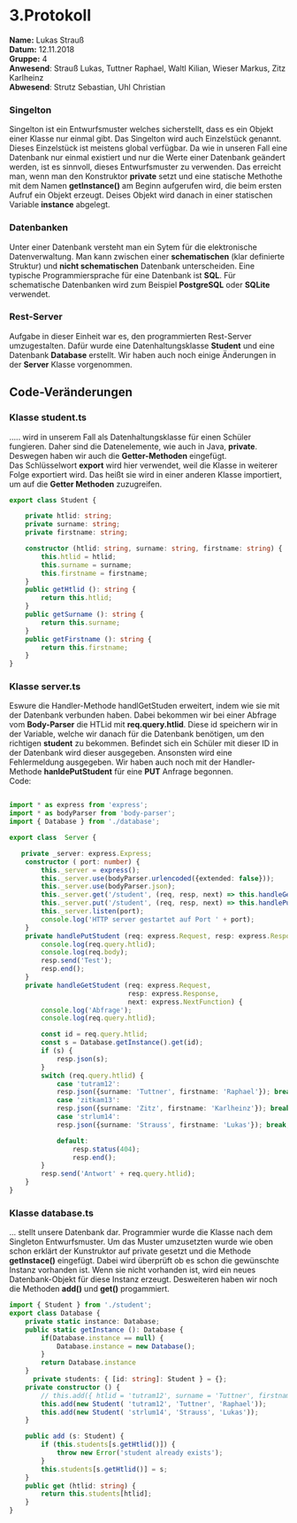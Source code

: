 # 3.Protokoll
**Name:** Lukas Strauß   
**Datum:** 12.11.2018    
**Gruppe:** 4  
**Anwesend**: Strauß Lukas, Tuttner Raphael, Waltl Kilian, Wieser Markus, Zitz Karlheinz  
**Abwesend**:  Strutz Sebastian, Uhl Christian  

  

### Singelton  
Singelton ist ein Entwurfsmuster welches sicherstellt, dass es ein Objekt einer Klasse nur einmal 
gibt. Das Singelton wird auch Einzelstück genannt. Dieses Einzelstück ist meistens global verfügbar. 
Da wie in unseren Fall eine Datenbank nur einmal existiert und nur die Werte einer Datenbank geändert werden, ist es sinnvoll,
dieses Entwurfsmuster zu verwenden. Das erreicht man, wenn man den Konstruktor **private** setzt und eine statische Methothe
mit dem Namen **getInstance()** am Beginn aufgerufen wird, die beim ersten Aufruf ein Objekt erzeugt. Deises Objekt wird
danach in einer statischen Variable **instance** abgelegt.  

### Datenbanken  
Unter einer Datenbank versteht man ein Sytem für die elektronische Datenverwaltung. Man kann zwischen einer **schematischen** 
(klar definierte Struktur) und **nicht schematischen** Datenbank unterscheiden. Eine typische Programmiersprache für eine 
Datenbank ist **SQL**. Für schematische Datenbanken wird zum Beispiel **PostgreSQL** oder **SQLite** verwendet.

### Rest-Server  
Aufgabe in dieser Einheit war es, den programmierten Rest-Server umzugestalten. Dafür wurde eine Datenhaltungsklasse
**Student** und eine Datenbank **Database** erstellt. Wir haben auch noch einige Änderungen in der **Server** Klasse
vorgenommen.  

## Code-Veränderungen
### Klasse student.ts
..... wird in unserem Fall als Datenhaltungsklasse für einen Schüler fungieren. Daher sind die Datenelemente, wie auch
in Java, **private**. Deswegen haben wir auch die **Getter-Methoden** eingefügt.  
Das Schlüsselwort  **export** wird hier verwendet, weil die Klasse in weiterer Folge exportiert wird. 
Das heißt sie wird 
in einer anderen Klasse importiert, um auf die **Getter Methoden** zuzugreifen.  
```typescript
export class Student {

    private htlid: string;
    private surname: string;
    private firstname: string;

    constructor (htlid: string, surname: string, firstname: string) {
        this.htlid = htlid;
        this.surname = surname;
        this.firstname = firstname;
    }
    public getHtlid (): string {
        return this.htlid;
    }
    public getSurname (): string {
        return this.surname;
    }
    public getFirstname (): string {
        return this.firstname;
    }
}
```
### Klasse server.ts  
Eswure  die Handler-Methode handlGetStuden erweitert, indem wie sie mit der Datenbank
verbunden haben. Dabei bekommen wir bei einer Abfrage vom **Body-Parser** die HTLid mit **req.query.htlid**. Diese id
speichern wir in der Variable, welche wir danach für die Datenbank benötigen, um den richtigen **student** zu bekommen. 
Befindet sich ein Schüler mit dieser ID in der Datenbank wird dieser ausgegeben. Ansonsten wird eine Fehlermeldung ausgegeben.
Wir haben auch noch mit der Handler-Methode **hanldePutStudent** für eine **PUT** Anfrage begonnen.  
Code:

```typescript

import * as express from 'express';
import * as bodyParser from 'body-parser';
import { Database } from './database';

export class  Server {

   private _server: express.Express;
    constructor ( port: number) {
        this._server = express(); 
        this._server.use(bodyParser.urlencoded({extended: false}));
        this._server.use(bodyParser.json);
        this._server.get('/student', (req, resp, next) => this.handleGetStudent(req, resp, next));
        this._server.put('/student', (req, resp, next) => this.handlePutStudent(req, resp, next));
        this._server.listen(port); 
        console.log('HTTP server gestartet auf Port ' + port);
    }
    private handlePutStudent (req: express.Request, resp: express.Response, next: express.NextFunction) {
        console.log(req.query.htlid);
        console.log(req.body);
        resp.send('Test');
        resp.end();
    }
    private handleGetStudent (req: express.Request,
                              resp: express.Response,
                              next: express.NextFunction) {
        console.log('Abfrage');
        console.log(req.query.htlid);

        const id = req.query.htlid;
        const s = Database.getInstance().get(id);
        if (s) {
            resp.json(s);
        }
        switch (req.query.htlid) {
            case 'tutram12':
            resp.json({surname: 'Tuttner', firstname: 'Raphael'}); break;
            case 'zitkam13':
            resp.json({surname: 'Zitz', firstname: 'Karlheinz'}); break;
            case 'strlum14':
            resp.json({surname: 'Strauss', firstname: 'Lukas'}); break;

            default:
                resp.status(404);
                resp.end();
        }
        resp.send('Antwort' + req.query.htlid);
    }
}
```

### Klasse database.ts  
... stellt unsere Datenbank dar. Programmier wurde die Klasse nach dem Singleton Entwurfsmuster.
Um das Muster umzusetzten wurde wie oben schon erklärt der Kunstruktor auf private gesetzt und die Methode **getInstace()** 
eingefügt. Dabei wird überprüft ob es schon die gewünschte Instanz vorhanden ist. Wenn sie nicht vorhanden ist, wird ein neues
Datenbank-Objekt für diese Instanz erzeugt. 
Desweiteren haben wir noch die Methoden **add()** und **get()** progammiert.  

```typescript
import { Student } from './student';
export class Database {
    private static instance: Database;
    public static getInstance (): Database {
        if(Database.instance == null) {
            Database.instance = new Database();
        }
        return Database.instance
    }
      private students: { [id: string]: Student } = {};
    private constructor () {
        // this.add({ htlid = 'tutram12', surname = 'Tuttner', firstname = 'Raphael'});
        this.add(new Student( 'tutram12', 'Tuttner', 'Raphael'));
        this.add(new Student( 'strlum14', 'Strauss', 'Lukas'));
    }

    public add (s: Student) {
        if (this.students[s.getHtlid()]) {
            throw new Error('student already exists');
        }
        this.students[s.getHtlid()] = s;
    }
    public get (htlid: string) {
        return this.students[htlid];
    }
}
```

